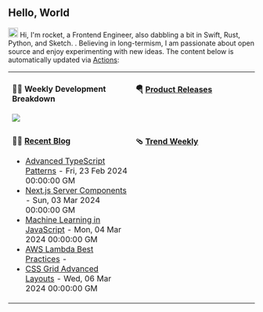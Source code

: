 ## Hello, World

<img src='https://raw.githubusercontent.com/therocketor/therocketor/refs/heads/main/images/hi.gif' alt='Hi' width="20"/> Hi, I'm rocket, a Frontend Engineer, also dabbling a bit in Swift, Rust, Python, and Sketch. . Believing in long-termism, I am passionate about open source and enjoy experimenting with new ideas. The content below is automatically updated via <a href="https://github.com/therocketor/therocketor/actions" target="_blank">Actions</a>:

<table width="960px">
<tr>
<td valign="top" width="50%">

#### 🏊‍♂️ Weekly Development Breakdown

<picture>
  <source media="(prefers-color-scheme: dark)" srcset="https://raw.githubusercontent.com/therocketor/therocketor/main/images/wakatime_weekly_language_stats_black.svg">
  <source media="(prefers-color-scheme: light)" srcset="https://raw.githubusercontent.com/therocketor/therocketor/main/images/wakatime_weekly_language_stats.svg">
  <img src="https://raw.githubusercontent.com/therocketor/therocketor/main/images/wakatime_weekly_language_stats.svg">
</picture>

</td>
<td valign="top" width="50%">

#### 🪂 <a href="https://github.com/therocketor/tw93/blob/master/releases.md" target="_blank">Product Releases</a>

<!-- recent_releases starts -->

<!-- recent_releases ends -->

</td>
</tr>
<tr>
<td valign="top" width="50%">

#### 🤾‍♂️ <a href="https://github.com/therocketor" target="_blank">Recent Blog</a>

<!-- blog starts -->
* <a href='https://therocketor.github.io/blog/article-1/' target='_blank'>Advanced TypeScript Patterns</a> - Fri, 23 Feb 2024 00:00:00 GM
* <a href='https://therocketor.github.io/blog/article-10/' target='_blank'>Next.js Server Components</a> - Sun, 03 Mar 2024 00:00:00 GM
* <a href='https://therocketor.github.io/blog/article-11/' target='_blank'>Machine Learning in JavaScript</a> - Mon, 04 Mar 2024 00:00:00 GM
* <a href='https://therocketor.github.io/blog/article-12/' target='_blank'>AWS Lambda Best Practices</a> - 
* <a href='https://therocketor.github.io/blog/article-13/' target='_blank'>CSS Grid Advanced Layouts</a> - Wed, 06 Mar 2024 00:00:00 GM
<!-- blog ends -->

</td>
<td valign="top" width="50%">

#### 🩴 <a href="https://github.com/therocketor" target="_blank">Trend Weekly</a>

<!-- weekly starts -->


<!-- weekly ends -->

</td>
</tr>

</table>

